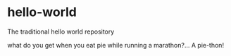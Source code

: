 # hello-world
The traditional hello world repository

what do you get when you eat pie while running a marathon?... A pie-thon!
